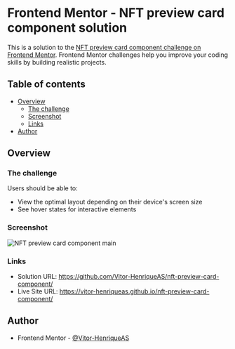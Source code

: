 # Frontend Mentor - NFT preview card component solution

This is a solution to the [NFT preview card component challenge on Frontend Mentor](https://www.frontendmentor.io/challenges/nft-preview-card-component-SbdUL_w0U). Frontend Mentor challenges help you improve your coding skills by building realistic projects. 

## Table of contents

- [Overview](#overview)
  - [The challenge](#the-challenge)
  - [Screenshot](#screenshot)
  - [Links](#links)
- [Author](#author)

## Overview

### The challenge

Users should be able to:

- View the optimal layout depending on their device's screen size
- See hover states for interactive elements

### Screenshot

![NFT preview card component main](https://user-images.githubusercontent.com/92743903/183314347-2d7b44ba-7c79-43de-90f6-3463a09b7e12.png)

### Links

- Solution URL: https://github.com/Vitor-HenriqueAS/nft-preview-card-component/
- Live Site URL: https://vitor-henriqueas.github.io/nft-preview-card-component/

## Author

- Frontend Mentor - [@Vitor-HenriqueAS](https://www.frontendmentor.io/profile/Vitor-HenriqueAS)
